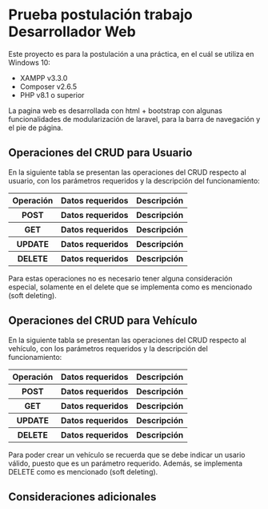# Prueba postulación trabajo Desarrollador Web

Este proyecto es para la postulación a una práctica, en el cuál se utiliza en Windows 10:
- XAMPP v3.3.0
- Composer v2.6.5
- PHP v8.1 o superior

La pagina web es desarrollada con html + bootstrap con algunas funcionalidades de modularización de laravel, para la barra de navegación y el pie de página.

## Operaciones del CRUD para Usuario

En la siguiente tabla se presentan las operaciones del CRUD respecto al usuario, con los parámetros requeridos y la descripción del funcionamiento:
<table>
  <tbody>
      <tr>
         <th align="center"> Operación </th>
         <th align="center"> Datos requeridos </th>
         <th align="center"> Descripción </th>
      </tr>
      <tr>
         <th align="center"> POST </th>
         <th align="center"> Datos requeridos </th>
         <th align="center"> Descripción </th>
      </tr>
      <tr>
         <th align="center"> GET </th>
         <th align="center"> Datos requeridos </th>
         <th align="center"> Descripción </th>
      </tr>
      <tr>
         <th align="center"> UPDATE </th>
         <th align="center"> Datos requeridos </th>
         <th align="center"> Descripción </th>
      </tr>
      <tr>
         <th align="center"> DELETE </th>
         <th align="center"> Datos requeridos </th>
         <th align="center"> Descripción </th>
      </tr>
  </tbody>
</table>
Para estas operaciones no es necesario tener alguna consideración especial, solamente en el delete que se implementa como es mencionado (soft deleting).

## Operaciones del CRUD para Vehículo

En la siguiente tabla se presentan las operaciones del CRUD respecto al vehículo, con los parámetros requeridos y la descripción del funcionamiento:
<table>
  <tbody>
      <tr>
         <th align="center"> Operación </th>
         <th align="center"> Datos requeridos </th>
         <th align="center"> Descripción </th>
      </tr>
      <tr>
         <th align="center"> POST </th>
         <th align="center"> Datos requeridos </th>
         <th align="center"> Descripción </th>
      </tr>
      <tr>
         <th align="center"> GET </th>
         <th align="center"> Datos requeridos </th>
         <th align="center"> Descripción </th>
      </tr>
      <tr>
         <th align="center"> UPDATE </th>
         <th align="center"> Datos requeridos </th>
         <th align="center"> Descripción </th>
      </tr>
      <tr>
         <th align="center"> DELETE </th>
         <th align="center"> Datos requeridos </th>
         <th align="center"> Descripción </th>
      </tr>
  </tbody>
</table>
Para poder crear un vehículo se recuerda que se debe indicar un usario válido, puesto que es un parámetro requerido. Además, se implementa DELETE como es mencionado (soft deleting).

## Consideraciones adicionales

